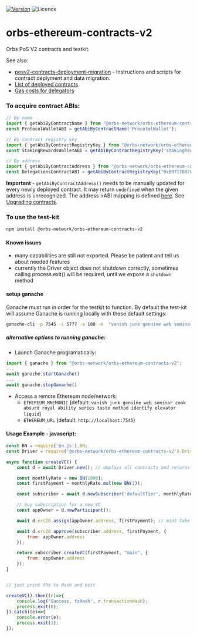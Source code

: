 [![Version](https://img.shields.io/npm/v/@orbs-network/orbs-ethereum-contracts-v2)](https://www.npmjs.com/package/@orbs-network/orbs-ethereum-contracts-v2)
![Licence](https://img.shields.io/npm/l/@orbs-network/orbs-ethereum-contracts-v2)
# orbs-ethereum-contracts-v2
Orbs PoS V2 contracts and testkit.

See also:
- [posv2-contracts-deployment-migration](https://github.com/orbs-network/posv2-contracts-deployment-migration) - Instructions and scripts for contract deplyment and data migration.
- [List of deployed contracts](https://github.com/orbs-network/posv2-contracts-deployment-migration/blob/master/DEPLOYED_CONTRACTS.md).
- [Gas costs for delegators](https://github.com/orbs-network/orbs-ethereum-contracts-v2/blob/master/GAS.md)

### To acquire contract ABIs:
```javascript
// By name
import { getAbiByContractName } from "@orbs-network/orbs-ethereum-contracts-v2";
const ProtocolWalletABI = getAbiByContractName('ProcotolWallet');

// By contract registry key
import { getAbiByContractRegistryKey } from "@orbs-network/orbs-ethereum-contracts-v2";
const StakingRewardsWalletABI = getAbiByContractRegistryKey('stakingRewardsWallet');

// By address
import { getAbiByContractAddress } from "@orbs-network/orbs-ethereum-contracts-v2";
const DelegationsContractABI = getAbiByContractRegistryKey("0xB97178870F39d4389210086E4BcaccACD715c71d");
```
**Important** - `getAbiByContractAddress()` needs to be manually updated for every newly deployed contract. It may return `undefined` when the given address is unrecognized. The address->ABI mapping is defined [here](https://github.com/orbs-network/orbs-ethereum-contracts-v2/blob/master/deployed-contracts.ts). See [Upgrading contracts](https://github.com/orbs-network/posv2-contracts-deployment-migration#upgrading-contracts). 

### To use the test-kit 
```bash
npm install @orbs-network/orbs-ethereum-contracts-v2
```

#### Known issues
- many capabilities are still not exported. Please be patient and tell us about needed features
- currently the Driver object does not shutdown correctly, sometimes calling process.exit() will be required, until we expose a `shutdown` method

#### setup ganache
Ganache must run in order for the testkit to function.
By default the test-kit will assume Ganache is running locally with these default settings: 
```bash
ganache-cli -p 7545 -i 5777 -a 100 -m  "vanish junk genuine web seminar cook absurd royal ability series taste method identify elevator liquid"
```

##### alternative options to running ganache:
- Launch Ganache programatically: 
```javascript
import { ganache } from "@orbs-network/orbs-ethereum-contracts-v2";
...
await ganache.startGanache()
...
await ganache.stopGanache()
```
- Access a remote Ethereum node/network:
  - `ETHEREUM_MNEMONIC` (default: `vanish junk genuine web seminar cook absurd royal ability series taste method identify elevator liquid`)
  - `ETHEREUM_URL` (default: `http://localhost:7545`)

#### Usage Example - javascript:

```javascript
const BN = require('bn.js').BN;
const Driver = require('@orbs-network/orbs-ethereum-contracts-v2').Driver;

async function createVC() {
    const d = await Driver.new(); // deploys all contracts and returns a driver object

    const monthlyRate = new BN(1000);
    const firstPayment = monthlyRate.mul(new BN(2));

    const subscriber = await d.newSubscriber('defaultTier', monthlyRate);

    // buy subscription for a new VC
    const appOwner = d.newParticipant();

    await d.erc20.assign(appOwner.address, firstPayment); // mint fake ORBS

    await d.erc20.approve(subscriber.address, firstPayment, {
        from: appOwner.address
    });

    return subscriber.createVC(firstPayment, "main", {
        from: appOwner.address
    });
}


// just print the tx Hash and exit

createVC().then((r)=>{
    console.log('Success, txHash', r.transactionHash);
    process.exit(0);
}).catch((e)=>{
    console.error(e);
    process.exit(1);
});
```
